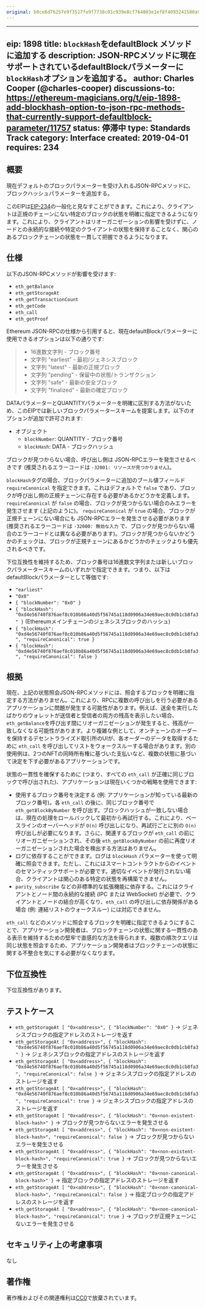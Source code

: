 ```yaml
---
original: b0ce6d76257e9f3517fe9f7738c01c939e8cf764803e1ef8f4093241580a9361
---
```


---
eip: 1898
title: `blockHash`をdefaultBlock メソッドに追加する
description: JSON-RPCメソッドに現在サポートされているdefaultBlockパラメーターに`blockHash`オプションを追加する。
author: Charles Cooper (@charles-cooper)
discussions-to: https://ethereum-magicians.org/t/eip-1898-add-blockhash-option-to-json-rpc-methods-that-currently-support-defaultblock-parameter/11757
status: 停滞中
type: Standards Track
category: Interface
created: 2019-04-01
requires: 234
---

## 概要

現在デフォルトのブロックパラメーターを受け入れるJSON-RPCメソッドに、ブロックハッシュパラメーターを追加する。

このEIPは[EIP-234](./eip-234.md)の一般化と見なすことができます。これにより、クライアントは正規のチェーンにない特定のブロックの状態を明確に指定できるようになります。これにより、クライアントはリオーガニゼーションの影響を受けずに、ノードとの永続的な接続や特定のクライアントの状態を保持することなく、関心のあるブロックチェーンの状態を一貫して把握できるようになります。

## 仕様

以下のJSON-RPCメソッドが影響を受けます:

- `eth_getBalance`
- `eth_getStorageAt`
- `eth_getTransactionCount`
- `eth_getCode`
- `eth_call`
- `eth_getProof`

Ethereum JSON-RPCの仕様から引用すると、現在defaultBlockパラメーターに使用できるオプションは以下の通りです:

> - 16進数文字列 - ブロック番号
> - 文字列 "earliest" - 最初/ジェネシスブロック
> - 文字列 "latest" - 最新の正規ブロック
> - 文字列 "pending" - 保留中の状態/トランザクション
> - 文字列 "safe" - 最新の安全ブロック
> - 文字列 "finalized" - 最新の確定ブロック

DATAパラメーターとQUANTITYパラメーターを明確に区別する方法がないため、このEIPでは新しいブロックパラメータースキームを提案します。以下のオプションが追加で許可されます:

- オブジェクト
  - `blockNumber`: QUANTITY - ブロック番号
  - `blockHash`: DATA - ブロックハッシュ

ブロックが見つからない場合、呼び出し側は JSON-RPCエラーを発生させるべきです (推奨されるエラーコードは `-32001: リソースが見つかりません`)。

`blockHash`タグの場合、ブロックパラメーターに追加のブール値フィールド `requireCanonical` を指定できます。これはデフォルトで `false` であり、ブロックが呼び出し側の正規チェーンに存在する必要があるかどうかを定義します。 `requireCanonical` が `false` の場合、ブロックが見つからない場合のみエラーを発生させます (上記のように)。 `requireCanonical` が `true` の場合、ブロックが正規チェーンにない場合にも JSON-RPCエラーを発生させる必要があります (推奨されるエラーコードは `-32000: 無効な入力` で、ブロックが見つからない場合のエラーコードとは異なる必要があります)。ブロックが見つからないかどうかのチェックは、ブロックが正規チェーンにあるかどうかのチェックよりも優先されるべきです。

下位互換性を維持するため、ブロック番号は16進数文字列または新しいブロックパラメータースキームのいずれかで指定できます。つまり、以下は defaultBlockパラメーターとして等価です:

- `"earliest"`
- `"0x0"`
- `{ "blockNumber": "0x0" }`
- `{ "blockHash": "0xd4e56740f876aef8c010b86a40d5f56745a118d0906a34e69aec8c0db1cb8fa3" }` (Ethereumメインチェーンのジェネシスブロックのハッシュ)
- `{ "blockHash": "0xd4e56740f876aef8c010b86a40d5f56745a118d0906a34e69aec8c0db1cb8fa3", "requireCanonical": true }`
- `{ "blockHash": "0xd4e56740f876aef8c010b86a40d5f56745a118d0906a34e69aec8c0db1cb8fa3", "requireCanonical": false }`

## 根拠

現在、上記の状態照会JSON-RPCメソッドには、照会するブロックを明確に指定する方法がありません。これにより、RPCに複数の呼び出しを行う必要があるアプリケーションに問題が発生する可能性があります。例えば、送金を実行したばかりのウォレットが送信者と受信者の両方の残高を表示したい場合、`eth_getBalance`を呼び出す間にリオーガニゼーションが発生すると、残高が一致しなくなる可能性があります。より複雑な例として、オンチェーンのオーダーを保持するデセントラライズド取引所のUIが、各オーダーのデータを取得するために `eth_call` を呼び出してリストをウォークスルーする場合があります。別の使用例は、2つのNFTの同時所有権に基づいた支払いなど、複数の状態に基づいて決定を下す必要があるアプリケーションです。

状態の一貫性を確保するために (つまり、すべての `eth_call` が正確に同じブロックで呼び出された)、アプリケーションは現在いくつかの戦略を使用できます:

- 使用するブロック番号を決定する (例: アプリケーションが知っている最新のブロック番号)。各 `eth_call` の後に、同じブロック番号で `eth_getBlockByNumber` を呼び出す。ブロックハッシュが一致しない場合は、現在の処理をロールバックして最初から再試行する。これにより、ベースラインのオーバーヘッドが `O(n)` 呼び出しになり、再試行ごとに別の `O(n)` 呼び出しが必要になります。さらに、関連するブロックが `eth_call` の前にリオーガニゼーションされ、その後 `eth_getBlockByNumber` の前に再度リオーガニゼーションされた場合を検出する方法はありません。
- ログに依存することができます。ログは `blockHash` パラメーターを使って明確に照会できます。ただし、これにはスマートコントラクトからのイベントのセマンティックサポートが必要です。適切なイベントが発行されない場合、クライアントは関心のある特定の状態を再構築できません。
- `parity_subscribe` などの非標準的な拡張機能に依存する。これにはクライアントとノード間の永続的な接続 (IPC または WebSocket) が必要で、クライアントとノードの結合が高くなり、`eth_call` の呼び出しに依存関係がある場合 (例: 連結リストのウォークスルー) には対応できません。

`eth_call` などのメソッドに照会するブロックを明確に指定できるようにすることで、アプリケーション開発者は、ブロックチェーンの状態に関する一貫性のある表示を維持するための堅牢で直感的な方法を得られます。複数の順次クエリは同じ状態を照会するため、アプリケーション開発者はブロックチェーンの状態に関する不整合を気にする必要がなくなります。

## 下位互換性

下位互換性があります。

## テストケース

- `eth_getStorageAt [ "0x<address>", { "blockNumber": "0x0" }` -> ジェネシスブロックの指定アドレスのストレージを返す
- `eth_getStorageAt [ "0x<address>", { "blockHash": "0xd4e56740f876aef8c010b86a40d5f56745a118d0906a34e69aec8c0db1cb8fa3" }` -> ジェネシスブロックの指定アドレスのストレージを返す
- `eth_getStorageAt [ "0x<address>", { "blockHash": "0xd4e56740f876aef8c010b86a40d5f56745a118d0906a34e69aec8c0db1cb8fa3", "requireCanonical": false }` -> ジェネシスブロックの指定アドレスのストレージを返す
- `eth_getStorageAt [ "0x<address>", { "blockHash": "0xd4e56740f876aef8c010b86a40d5f56745a118d0906a34e69aec8c0db1cb8fa3", "requireCanonical": true }` -> ジェネシスブロックの指定アドレスのストレージを返す
- `eth_getStorageAt [ "0x<address>", { "blockHash": "0x<non-existent-block-hash>" }` -> ブロックが見つからないエラーを発生させる
- `eth_getStorageAt [ "0x<address>", { "blockHash": "0x<non-existent-block-hash>", "requireCanonical": false }` -> ブロックが見つからないエラーを発生させる
- `eth_getStorageAt [ "0x<address>", { "blockHash": "0x<non-existent-block-hash>", "requireCanonical": true }` -> ブロックが見つからないエラーを発生させる
- `eth_getStorageAt [ "0x<address>", { "blockHash": "0x<non-canonical-block-hash>" }` -> 指定ブロックの指定アドレスのストレージを返す
- `eth_getStorageAt [ "0x<address>", { "blockHash": "0x<non-canonical-block-hash>", "requireCanonical": false }` -> 指定ブロックの指定アドレスのストレージを返す
- `eth_getStorageAt [ "0x<address>", { "blockHash": "0x<non-canonical-block-hash>", "requireCanonical": true }` -> ブロックが正規チェーンにないエラーを発生させる

## セキュリティ上の考慮事項

なし

## 著作権

著作権およびその関連権利は[CC0](../LICENSE.md)で放棄されています。